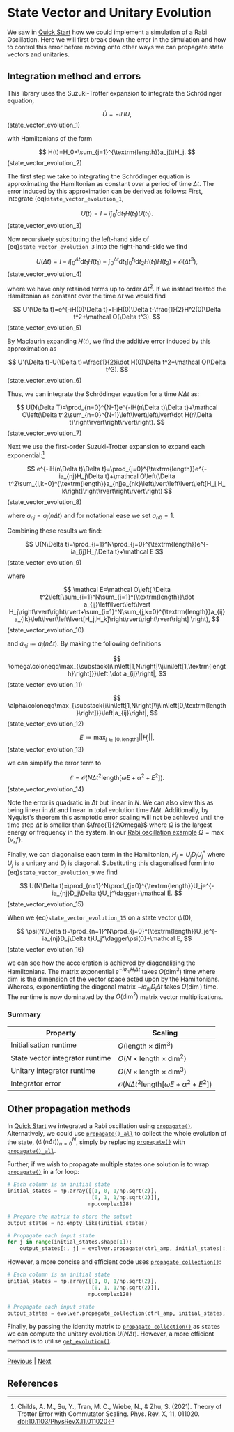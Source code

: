 # State Vector and Unitary Evolution

We saw in [Quick Start](getting_started.md#quick-start) how we could implement a simulation of a Rabi Oscillation. Here we will first break down the error in the simulation and how to control this error before moving onto other ways we can propagate state vectors and unitaries.

## Integration method and errors

This library uses the Suzuki-Trotter expansion to integrate the Schrödinger equation,

$$
\dot U=-iHU,
$$(state_vector_evolution_1)

with Hamiltonians of the form

$$
H(t)=H_0+\sum_{j=1}^{\textrm{length}}a_j(t)H_j.
$$(state_vector_evolution_2)

The first step we take to integrating the Schrödinger equation is approximating the Hamiltonian as constant over a period of time $\Delta t$. The error induced by this approximation can be derived as follows: First, integrate {eq}`state_vector_evolution_1`,

$$
U(t)=I-i\int_0^t\textrm{d}t_1H(t_1)U(t_1).
$$(state_vector_evolution_3)

Now recursively substituting the left-hand side of {eq}`state_vector_evolution_3` into the right-hand-side we find

$$
U(\Delta t)=I-i\int_0^{\Delta t}\textrm{d}t_1H(t_1)-\int_0^{\Delta t}\textrm{d}t_1\int_0^{t_1}\textrm{d}t_2H(t_1)H(t_2)+\mathcal O(\Delta t^3),
$$(state_vector_evolution_4)

where we have only retained terms up to order $\Delta t^2$. If we instead treated the Hamiltonian as constant over the time $\Delta t$ we would find

$$
U'(\Delta t)=e^{-iH(0)\Delta t}=I-iH(0)\Delta t-\frac{1}{2}H^2(0)\Delta t^2+\mathcal O(\Delta t^3).
$$(state_vector_evolution_5)

By Maclaurin expanding $H(t)$, we find the additive error induced by this approximation as

$$
U'(\Delta t)-U(\Delta t)=\frac{1}{2}i\dot H(0)\Delta t^2+\mathcal O(\Delta t^3).
$$(state_vector_evolution_6)

Thus, we can integrate the Schrödinger equation for a time $N\Delta t$ as:

$$
U(N\Delta T)=\prod_{n=0}^{N-1}e^{-iH(n\Delta t)\Delta t}+\mathcal O\left(\Delta t^2\sum_{n=0}^{N-1}\left\lvert\left\lvert\dot H(n\Delta t)\right\rvert\right\rvert\right).
$$(state_vector_evolution_7)

Next we use the first-order Suzuki-Trotter expansion to expand each exponential:[^1]

$$
e^{-iH(n\Delta t)\Delta t}=\prod_{j=0}^{\textrm{length}}e^{-ia_{nj}H_j\Delta t}+\mathcal O\left(\Delta t^2\sum_{j,k=0}^{\textrm{length}}a_{nj}a_{nk}\left\lvert\left\lvert\left[H_j,H_k\right]\right\rvert\right\rvert\right)
$$(state_vector_evolution_8)

where $a_{nj}=a_j(n\Delta t)$ and for notational ease we set $a_{n0}=1$.

Combining these results we find:

$$
U(N\Delta t)=\prod_{i=1}^N\prod_{j=0}^{\textrm{length}}e^{-ia_{ij}H_j\Delta t}+\mathcal E
$$(state_vector_evolution_9)

where

$$
\mathcal E=\mathcal O\left(
    \Delta t^2\left[\sum_{i=1}^N\sum_{j=1}^{\textrm{length}}\dot a_{ij}\left\lvert\left\lvert H_j\right\rvert\right\rvert+\sum_{i=1}^N\sum_{j,k=0}^{\textrm{length}}a_{ij}a_{ik}\left\lvert\left\lvert[H_j,H_k]\right\rvert\right\rvert\right]
    \right),
$$(state_vector_evolution_10)

and $\dot a_{nj}\coloneqq\dot a_j(n\Delta t)$. By making the following definitions

$$
\omega\coloneqq\max_{\substack{i\in\left[1,N\right]\\j\in\left[1,\textrm{length}\right]}}\left|\dot a_{ij}\right|,
$$(state_vector_evolution_11)

$$
\alpha\coloneqq\max_{\substack{i\in\left[1,N\right]\\j\in\left[0,\textrm{length}\right]}}\left|a_{ij}\right|,
$$(state_vector_evolution_12)

$$
E\coloneqq\max_{j\in\left[0,\textrm{length}\right]}\left\lvert\left\lvert H_j\right\rvert\right\rvert,
$$(state_vector_evolution_13)

we can simplify the error term to

$$
\mathcal E=\mathcal O\left(N\Delta t^2\textrm{length}\left[\omega E+\alpha^2+E^2\right]\right).
$$(state_vector_evolution_14)

Note the error is quadratic in $\Delta t$ but linear in $N$. We can also view this as being linear in $\Delta t$ and linear in total evolution time $N\Delta t$. Additionally, by Nyquist's theorem this asmptotic error scaling will not be achieved until the time step $\Delta t$ is smaller than $\frac{1}{2\Omega}$ where $\Omega$ is the largest energy or frequency in the system. In our [Rabi oscillation example](getting_started.md#quick-start) $\Omega=\max\left\{v,f\right\}$.

Finally, we can diagonalise each term in the Hamiltonian, $H_j=U_jD_jU_j^\dagger$ where $U_j$ is a unitary and $D_j$ is diagonal. Substituting this diagonalised form into {eq}`state_vector_evolution_9` we find

$$
U(N\Delta t)=\prod_{n=1}^N\prod_{j=0}^{\textrm{length}}U_je^{-ia_{nj}D_j\Delta t}U_j^\dagger+\mathcal E.
$$(state_vector_evolution_15)

When we {eq}`state_vector_evolution_15` on a state vector $\psi(0)$,

$$
\psi(N\Delta t)=\prod_{n=1}^N\prod_{j=0}^{\textrm{length}}U_je^{-ia_{nj}D_j\Delta t}U_j^\dagger\psi(0)+\mathcal E,
$$(state_vector_evolution_16)

we can see how the acceleration is achieved by diagonalising the Hamiltonians. The matrix exponential $e^{-ia_{nj}H_j\Delta t}$ takes $O(\dim^3)$ time where $\dim$ is the dimension of the vector space acted upon by the Hamiltonians. Whereas, exponentiating the diagonal matrix $-ia_{nj}D_j\Delta t$ takes $O(\dim)$ time. The runtime is now dominated by the $O(\dim^2)$ matrix vector multiplications.

### Summary

| Property               | Scaling                                                                               |
| ---------------------- | ------------------------------------------------------------------------------------- |
| Initialisation runtime | $O(\textrm{length}\times\dim^3)$                                                      |
| State vector integrator runtime     | $O(N\times\textrm{length}\times\dim^2)$                                               |
| Unitary integrator runtime     | $O(N\times\textrm{length}\times\dim^3)$                                               |
| Integrator error       | $\mathcal O\left(N\Delta t^2\textrm{length}\left[\omega E+\alpha^2+E^2\right]\right)$ |

## Other propagation methods

In [Quick Start](getting_started.md#quick-start) we integrated a Rabi oscillation using [``propagate()``](../reference/_autosummary/py_ste.evolvers.DenseUnitaryEvolver.rst#py_ste.evolvers.DenseUnitaryEvolver.propagate). Alternatively, we could use [``propagate()_all``](../reference/_autosummary/py_ste.evolvers.DenseUnitaryEvolver.rst#py_ste.evolvers.DenseUnitaryEvolver.propagate_all) to collect the whole evolution of the state, $\left(\psi(n\Delta t)\right)_{n=0}^N$, simply by replacing [``propagate()``](../reference/_autosummary/py_ste.evolvers.DenseUnitaryEvolver.rst#py_ste.evolvers.DenseUnitaryEvolver.propagate) with [``propagate()_all``](../reference/_autosummary/py_ste.evolvers.DenseUnitaryEvolver.rst#py_ste.evolvers.DenseUnitaryEvolver.propagate_all).

Further, if we wish to propagate multiple states one solution is to wrap [``propagate()``](../reference/_autosummary/py_ste.evolvers.DenseUnitaryEvolver.rst#py_ste.evolvers.DenseUnitaryEvolver.propagate) in a for loop:

```py
# Each column is an initial state
initial_states = np.array([[1, 0, 1/np.sqrt(2)],
                           [0, 1, 1/np.sqrt(2)]],
                          np.complex128)

# Prepare the matrix to store the output
output_states = np.empty_like(initial_states)

# Propagate each input state
for j in range(initial_states.shape[1]):
    output_states[:, j] = evolver.propagate(ctrl_amp, initial_states[:, j], dt)
```

However, a more concise and efficient code uses [``propagate_collection()``](../reference/_autosummary/py_ste.evolvers.DenseUnitaryEvolver.rst#py_ste.evolvers.DenseUnitaryEvolver.propagate_collection):

```py
# Each column is an initial state
initial_states = np.array([[1, 0, 1/np.sqrt(2)],
                           [0, 1, 1/np.sqrt(2)]],
                          np.complex128)

# Propagate each input state
output_states = evolver.propagate_collection(ctrl_amp, initial_states, dt)
```

Finally, by passing the identity matrix to [``propagate_collection()``](../reference/_autosummary/py_ste.evolvers.DenseUnitaryEvolver.rst#py_ste.evolvers.DenseUnitaryEvolver.propagate_collection) as `states` we can compute the unitary evolution $U(N\Delta t)$. However, a more efficient method is to utilise [``get_evolution()``](../reference/_autosummary/py_ste.evolvers.DenseUnitaryEvolver.rst#py_ste.evolvers.DenseUnitaryEvolver.get_evolution).

---
[Previous](getting_started.md) | [Next](switching_function.md)


## References

[^1]: Childs, A. M., Su, Y., Tran, M. C., Wiebe, N., & Zhu, S. (2021). Theory of Trotter Error with Commutator Scaling. Phys. Rev. X, 11, 011020. [doi:10.1103/PhysRevX.11.011020](https://www.doi.org/10.1103/PhysRevX.11.011020)